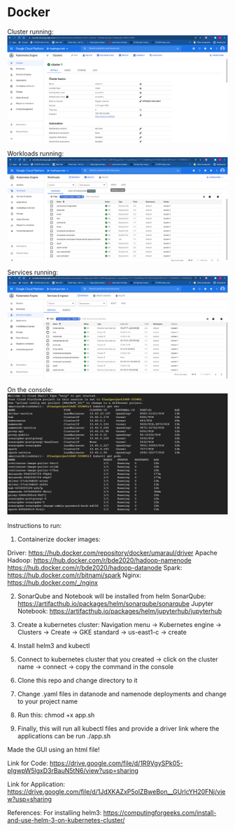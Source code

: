 # Docker

Cluster running:
![alt text](https://github.com/Umaraul/Docker/blob/main/CourseProject/Cluster%20running.PNG?raw=true)

Workloads running:
![alt text](https://github.com/Umaraul/Docker/blob/main/CourseProject/Workloads%20running.PNG)


Services running:
![alt text](https://github.com/Umaraul/Docker/blob/main/CourseProject/Services%20running.PNG)

On the console:
![alt text](https://github.com/Umaraul/Docker/blob/main/CourseProject/svc%20and%20pods.PNG)

Instructions to run:
1. Containerize docker images:

Driver: https://hub.docker.com/repository/docker/umaraul/driver
Apache Hadoop: https://hub.docker.com/r/bde2020/hadoop-namenode
		          https://hub.docker.com/r/bde2020/hadoop-datanode
Spark: https://hub.docker.com/r/bitnami/spark
Nginx: https://hub.docker.com/_/nginx


2. SonarQube and Notebook will be installed from helm 
SonarQube: https://artifacthub.io/packages/helm/sonarqube/sonarqube
Jupyter Notebook: https://artifacthub.io/packages/helm/jupyterhub/jupyterhub

3. Create a kubernetes cluster: Navigation menu -> Kubernetes engine -> Clusters -> Create -> GKE standard -> us-east1-c -> create
4. Install helm3 and kubectl 
5. Connect to kubernetes cluster that you created -> click on the cluster name -> connect -> copy the command in the console
6. Clone this repo and change directory to it
7. Change .yaml files in datanode and namenode deployments and change to your project name
7. Run this: 
chmod +x app.sh
8. Finally, this will run all kubectl files and provide a driver link where the applications can be run
./app.sh

Made the GUI using an html file!

Link for Code: https://drive.google.com/file/d/1R9VgySPk05-pIgwpW5lgxD3rBauN5tN6/view?usp=sharing

Link for Application: https://drive.google.com/file/d/1JdXKAZxP5olZBweBon__GUrlcYH20FNj/view?usp=sharing


References: 
For installing helm3: https://computingforgeeks.com/install-and-use-helm-3-on-kubernetes-cluster/
